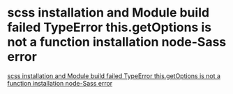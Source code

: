 # scss installation and Module build failed TypeError this.getOptions is not a function installation node-Sass error
[scss installation and Module build failed TypeError this.getOptions is not a function installation node-Sass error](https://aiwithcloud.com/2022/09/19/scss_installation_and_module_build_failed_typeerror_this-getoptions_is_not_a_function_installation_node_sass_error/)